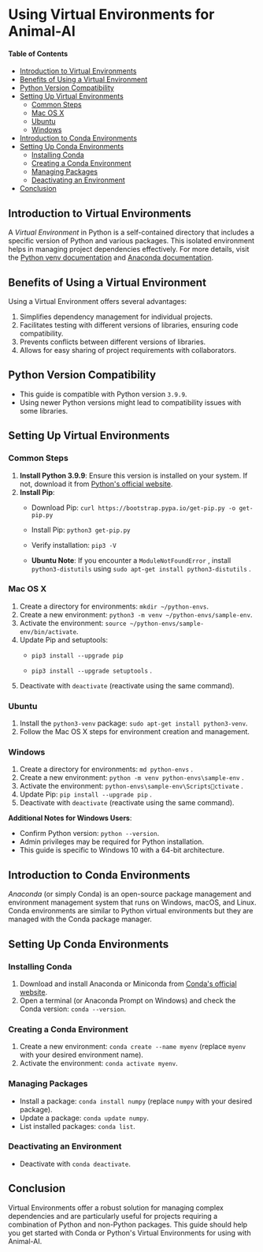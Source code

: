 # Using Virtual Environments for Animal-AI

#### Table of Contents

* [Introduction to Virtual Environments](#introduction-to-virtual-environments)
* [Benefits of Using a Virtual Environment](#benefits-of-using-a-virtual-environment)
* [Python Version Compatibility](#python-version-compatibility)
* [Setting Up Virtual Environments](#setting-up-virtual-environments)
  + [Common Steps](#common-steps)
  + [Mac OS X](#mac-os-x)
  + [Ubuntu](#ubuntu)
  + [Windows](#windows)
* [Introduction to Conda Environments](#introduction-to-conda-environments)
* [Setting Up Conda Environments](#setting-up-conda-environments)
  + [Installing Conda](#installing-conda)
  + [Creating a Conda Environment](#creating-a-conda-environment)
  + [Managing Packages](#managing-packages)
  + [Deactivating an Environment](#deactivating-an-environment)
* [Conclusion](#conclusion)

## Introduction to Virtual Environments

A _Virtual Environment_ in Python is a self-contained directory that includes a specific version of Python and various packages. This isolated environment helps in managing project dependencies effectively. For more details, visit the [Python venv documentation](https://docs.python.org/3/library/venv.html) and [Anaconda documentation](https://docs.anaconda.com/).

## Benefits of Using a Virtual Environment

Using a Virtual Environment offers several advantages:
1. Simplifies dependency management for individual projects.
2. Facilitates testing with different versions of libraries, ensuring code compatibility.
3. Prevents conflicts between different versions of libraries.
4. Allows for easy sharing of project requirements with collaborators.

## Python Version Compatibility

* This guide is compatible with Python version `3.9.9`.
* Using newer Python versions might lead to compatibility issues with some libraries.

## Setting Up Virtual Environments

### Common Steps

1. **Install Python 3.9.9**: Ensure this version is installed on your system. If not, download it from [Python's official website](https://www.python.org/downloads/).
2. **Install Pip**:
   - Download Pip: `curl https://bootstrap.pypa.io/get-pip.py -o get-pip.py`

   - Install Pip: `python3 get-pip.py`

   - Verify installation: `pip3 -V`

   - **Ubuntu Note**: If you encounter a `ModuleNotFoundError` , install `python3-distutils` using `sudo apt-get install python3-distutils` .

### Mac OS X

1. Create a directory for environments: `mkdir ~/python-envs`.
2. Create a new environment: `python3 -m venv ~/python-envs/sample-env`.
3. Activate the environment: `source ~/python-envs/sample-env/bin/activate`.
4. Update Pip and setuptools:
   - `pip3 install --upgrade pip`

   - `pip3 install --upgrade setuptools` .
5. Deactivate with `deactivate` (reactivate using the same command).

### Ubuntu

1. Install the `python3-venv` package: `sudo apt-get install python3-venv`.
2. Follow the Mac OS X steps for environment creation and management.

### Windows

1. Create a directory for environments: `md python-envs` .
2. Create a new environment: `python -m venv python-envs\sample-env` .
3. Activate the environment: `python-envs\sample-env\Scriptsctivate` .
4. Update Pip: `pip install --upgrade pip` .
5. Deactivate with `deactivate` (reactivate using the same command).

**Additional Notes for Windows Users**:
* Confirm Python version: `python --version`.
* Admin privileges may be required for Python installation.
* This guide is specific to Windows 10 with a 64-bit architecture.

## Introduction to Conda Environments

_Anaconda_ (or simply Conda) is an open-source package management and environment management system that runs on Windows, macOS, and Linux. Conda environments are similar to Python virtual environments but they are managed with the Conda package manager.

## Setting Up Conda Environments

### Installing Conda

1. Download and install Anaconda or Miniconda from [Conda's official website](https://www.anaconda.com/distribution/).
2. Open a terminal (or Anaconda Prompt on Windows) and check the Conda version: `conda --version`.

### Creating a Conda Environment

1. Create a new environment: `conda create --name myenv` (replace `myenv` with your desired environment name).
2. Activate the environment: `conda activate myenv`.

### Managing Packages

* Install a package: `conda install numpy` (replace `numpy` with your desired package).
* Update a package: `conda update numpy`.
* List installed packages: `conda list`.

### Deactivating an Environment

* Deactivate with `conda deactivate`.

## Conclusion

Virtual Environments offer a robust solution for managing complex dependencies and are particularly useful for projects requiring a combination of Python and non-Python packages. This guide should help you get started with Conda or Python's Virtual Environments for using with Animal-AI.
